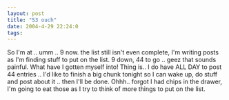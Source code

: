 ```yaml
---
layout: post
title: "53 ouch"
date: 2004-4-29 22:24:0
tags: 
---
```


So I'm at .. umm .. 9 now. the list still isn't even complete, I'm writing posts as I'm finding stuff to put on the list. 9 down, 44 to go .. geez that sounds painful. What have I gotten myself into! Thing is.. I do have ALL DAY to post 44 entries .. I'd like to finish a big chunk tonight so I can wake up, do stuff and post about it .. then I'll be done. Ohhh.. forgot I had chips in the drawer, I'm going to eat those as I try to think of more things to put on the list.

